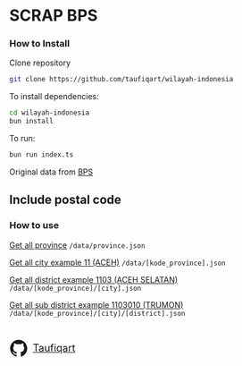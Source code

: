 # SCRAP BPS

### How to Install

Clone repository

```bash
git clone https://github.com/taufiqart/wilayah-indonesia
```

To install dependencies:

```bash
cd wilayah-indonesia
bun install
```

To run:

```bash
bun run index.ts
```

Original data from [BPS](https://sig.bps.go.id/bridging-kode/index)

## Include postal code

### How to use

[Get all province](https://taufiqart.github.io/wilayah-indonesia/data/province.json)
`/data/province.json`

[Get all city example 11 (ACEH)](https://taufiqart.github.io/wilayah-indonesia/data/11.json)
`/data/[kode_province].json`

[Get all district example 1103 (ACEH SELATAN)](https://taufiqart.github.io/wilayah-indonesia/data/11/1103.json)
`/data/[kode_province]/[city].json`

[Get all sub district example 1103010 (TRUMON)](https://taufiqart.github.io/wilayah-indonesia/data/11/1103/1103010.json)
`/data/[kode_province]/[city]/[district].json`

#

<a style="display:flex;align-items:center;" href="https://github.com/taufiqart">
<svg aria-hidden="true" focusable="false" class="octicon octicon-mark-github" viewBox="0 0 24 24" width="32" height="32" fill="currentColor" style="display:inline-block;user-select:none;vertical-align:text-bottom;overflow:visible"><path d="M12.5.75C6.146.75 1 5.896 1 12.25c0 5.089 3.292 9.387 7.863 10.91.575.101.79-.244.79-.546 0-.273-.014-1.178-.014-2.142-2.889.532-3.636-.704-3.866-1.35-.13-.331-.69-1.352-1.18-1.625-.402-.216-.977-.748-.014-.762.906-.014 1.553.834 1.769 1.179 1.035 1.74 2.688 1.25 3.349.948.1-.747.402-1.25.733-1.538-2.559-.287-5.232-1.279-5.232-5.678 0-1.25.445-2.285 1.178-3.09-.115-.288-.517-1.467.115-3.048 0 0 .963-.302 3.163 1.179.92-.259 1.897-.388 2.875-.388.977 0 1.955.13 2.875.388 2.2-1.495 3.162-1.179 3.162-1.179.633 1.581.23 2.76.115 3.048.733.805 1.179 1.825 1.179 3.09 0 4.413-2.688 5.39-5.247 5.678.417.36.776 1.05.776 2.128 0 1.538-.014 2.774-.014 3.162 0 .302.216.662.79.547C20.709 21.637 24 17.324 24 12.25 24 5.896 18.854.75 12.5.75Z"></path>
</svg><span style="font-size:18px;margin-left:10px;">Taufiqart</span></a>
